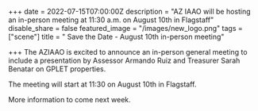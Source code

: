 +++
date = 2022-07-15T07:00:00Z
description = "AZ IAAO will be hosting an in-person meeting at 11:30 a.m. on August 10th in Flagstaff"
disable_share = false
featured_image = "/images/new_logo.png"
tags = ["scene"]
title = " Save the Date - August 10th in-person meeting"

+++
The AZIAAO is excited to announce an in-person general meeting to include a presentation by Assessor Armando Ruiz and Treasurer Sarah Benatar on GPLET properties.

The meeting will start at 11:30 on August 10th in Flagstaff. 

More information to come next week.